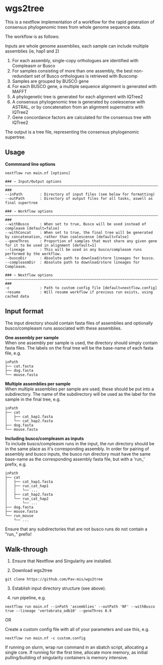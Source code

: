 # wgs2tree
This is a nextflow implementation of a workflow for the rapid generation of consensus phylogenomic trees from whole genome sequence data.

The workflow is as follows:

Inputs are whole genome assemblies, each sample can include multiple assemblies (ie, hap1 and 2)

1. For each assembly, single-copy orthologues are identified with Compleasm or Busco
2. For samples consisting of more than one assembly, the best non-redundant set of Busco orthologues is retrieved with Buscomp
3. Samples are grouped by BUSCO gene
4. For each BUSCO gene, a multiple sequence alignment is generated with MAFFT
5. A phylogenetic tree is generated for each alignment with IQTree2
6. A consensus phylogenomic tree is generated by coelescense with ASTRAL, or by concatenation from an alignment supermatrix with IQTree2
7. Gene concordance factors are calculated for the consensus tree with IQTree2

The output is a tree file, representing the consensus phylogenomic supertree.

## Usage

**Commmand line options**  
```
nextflow run main.nf [options]

### ~ Input/Output options ~~~~~~~~~~~~~~~~~~~~~~~~~~~~~~~~~~~~~~~~~~~~~~~~~~~~~~~~~~~~~~~~~~~~~~~~~~~~~~~~~~~~~~~~~~~~~~~~~~ ###
--inPath        : Directory of input files (see below for formatting)
--outPath       : Directory of output files for all tasks, aswell as final supertree

### ~ Workflow options ~~~~~~~~~~~~~~~~~~~~~~~~~~~~~~~~~~~~~~~~~~~~~~~~~~~~~~~~~~~~~~~~~~~~~~~~~~~~~~~~~~~~~~~~~~~~~~~~~~~~~~ ###
--withBusco     : When set to true, Busco will be used instead of compleasm [default=false]
--withConcat    : When set to true, the final tree will be generated by concatenation, rather than coalescense [default=false]
--geneThres     : Proportion of samples that must share any given gene for it to be used in alignment [default=1]
--lineage       : This will be used in any busco/compleasm runs performed by the workflow.
--buscoDir      : Absolute path to download/store lineages for busco.
--compleasmDir  : Absolute path to download/store lineages for Compleasm.

### ~ Nextflow options ~~~~~~~~~~~~~~~~~~~~~~~~~~~~~~~~~~~~~~~~~~~~~~~~~~~~~~~~~~~~~~~~~~~~~~~~~~~~~~~~~~~~~~~~~~~~~~~~~~~~~~ ###
-c              : Path to custom config file [default=nextflow.config]
-resume         : Will resume workflow if previous run exists, using cached data
```

## Input format
The input directory should contain fasta files of assemblies and optionally busco/compleasm runs associated with these assemblies.

**One assembly per sample**  
When one assembly per sample is used, the directory should simply contain fasta files. The labels on the final tree will be the base-name of each fasta file, e.g.

```
inPath
├── cat.fasta
├── dog.fasta
└── mouse.fasta
```
**Multiple assemblies per sample**  
When multiple assemblies per sample are used, these should be put into a subdirectory. The name of the subdirectory will be used as the label for the sample in the final tree, e.g.

```
inPath
├── cat
│   ├── cat_hap1.fasta
│   └── cat_hap2.fasta
├── dog.fasta
└── mouse.fasta
```

**Including busco/compleasm as inputs**  
To include busco/compleasm runs in the input, the run directory should be in the same place as it's corresponding assembly. In order for pairing of assembly and busco inputs, the busco run directory must have the same base-name as the corresponding assembly fasta file, but with a 'run_' prefix, e.g.

```
inPath
├── cat
│   ├── cat_hap1.fasta
│   ├── run_cat_hap1
│   │   └── ...
│   ├── cat_hap2.fasta
│   └── run_cat_hap2
│       └── ...
├── dog.fasta
├── mouse.fasta
└── run_mouse
    └── ...
```

Ensure that any subdirectories that are not busco runs do not contain a "run_" prefix!

## Walk-through
1. Ensure that Nextflow and Singularity are installed.

2. Download wgs2tree
```
git clone https://github.com/Pav-mis/wgs2tree
```

3. Establish input directory structure (see above).

4. run pipeline, e.g.
```
nextflow run main.nf --inPath 'assemblies' --outPath 'NF' --withBusco true --lineage 'vertebrata_odb10' --geneThres 0.9
```
OR  
  
Create a custom config file with all of your parameters and use this, e.g.
```
nextflow run main.nf -c custom.config
```
If running on slurm, wrap run command in an sbatch script, allocating a single core. If running for the first time, allocate more memory, as initial pulling/building of singularity containers is memory intensive. 

